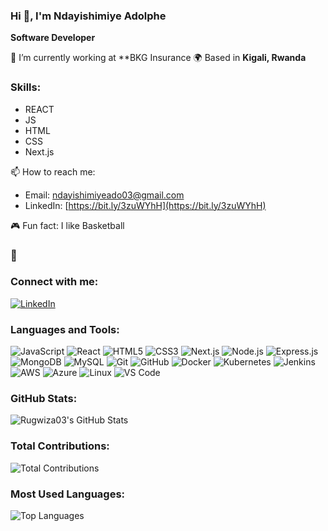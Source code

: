  ### Hi 👋, I'm Ndayishimiye Adolphe
 
 **Software Developer**
 
 🔭 I’m currently working at **BKG Insurance
   🌍 Based in **Kigali, Rwanda**
                                                                    
 
### Skills:
- REACT
- JS
-  HTML
-  CSS
-  Next.js

📫 How to reach me:
- Email: [ndayishimiyeado03@gmail.com](mailto:ndayishimiyeado03@gmail.com)
- LinkedIn: [https://bit.ly/3zuWYhH](https://bit.ly/3zuWYhH)

🎮 Fun fact: I like Basketball 
 ### 🏀 
### Connect with me:
[![LinkedIn](https://img.shields.io/badge/-LinkedIn-0077B5?style=for-the-badge&logo=linkedin&logoColor=white)](https://bit.ly/3zuWYhH)

### Languages and Tools:
![JavaScript](https://img.shields.io/badge/-JavaScript-000?&logo=JavaScript)
![React](https://img.shields.io/badge/-React-000?&logo=React)
![HTML5](https://img.shields.io/badge/-HTML5-000?&logo=HTML5)
![CSS3](https://img.shields.io/badge/-CSS3-000?&logo=CSS3)
![Next.js](https://img.shields.io/badge/-Next.js-000?&logo=Next.js)
![Node.js](https://img.shields.io/badge/-Node.js-000?&logo=Node.js)
![Express.js](https://img.shields.io/badge/-Express.js-000?&logo=Express)
![MongoDB](https://img.shields.io/badge/-MongoDB-000?&logo=MongoDB)
![MySQL](https://img.shields.io/badge/-MySQL-000?&logo=MySQL)
![Git](https://img.shields.io/badge/-Git-000?&logo=Git)
![GitHub](https://img.shields.io/badge/-GitHub-000?&logo=GitHub)
![Docker](https://img.shields.io/badge/-Docker-000?&logo=Docker)
![Kubernetes](https://img.shields.io/badge/-Kubernetes-000?&logo=Kubernetes)
![Jenkins](https://img.shields.io/badge/-Jenkins-000?&logo=Jenkins)
![AWS](https://img.shields.io/badge/-AWS-000?&logo=Amazon-AWS)
![Azure](https://img.shields.io/badge/-Azure-000?&logo=Microsoft-Azure)
![Linux](https://img.shields.io/badge/-Linux-000?&logo=Linux)
![VS Code](https://img.shields.io/badge/-VS%20Code-000?&logo=Visual-Studio-Code)

### GitHub Stats:
![Rugwiza03's GitHub Stats](https://github-readme-stats.vercel.app/api?username=Rugwiza03&show_icons=true&theme=radical&count_private=true)

### Total Contributions:
![Total Contributions](https://github-readme-streak-stats.herokuapp.com/?user=Rugwiza03&theme=radical)

### Most Used Languages:
![Top Languages](https://github-readme-stats.vercel.app/api/top-langs/?username=Rugwiza03&layout=compact&theme=radical)
